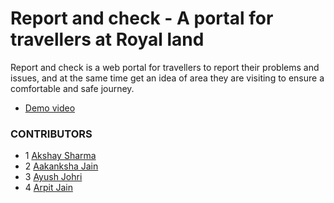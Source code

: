 # Report and check - A portal for travellers at Royal land
Report and check is a web portal for travellers to report their problems and issues, and at the same time get an idea of area they are visiting to ensure a comfortable and safe journey.

- [Demo video](https://drive.google.com/file/d/1P72tglJuaQA0njZ5FLVOtpv1X5jgIDLp/view?usp=sharing)

### CONTRIBUTORS
 - 1  [Akshay Sharma](https://github.com/akshaysharma2277)
 - 2  [Aakanksha Jain](https://github.com/accakks)
 - 3  [Ayush Johri](https://github.com/ajohri98)
 - 4  [Arpit Jain](https://github.com/maiarpitjain)
  

